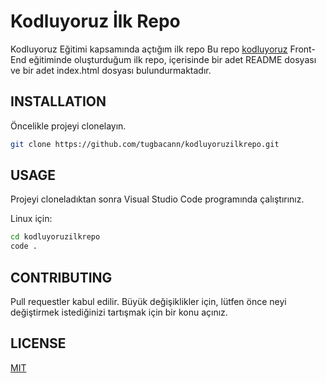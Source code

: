 # Kodluyoruz İlk Repo
Kodluyoruz Eğitimi kapsamında açtığım ilk repo
Bu repo [kodluyoruz](https://github.com/Kodluyoruz) Front-End eğitiminde oluşturduğum ilk repo, içerisinde bir adet README dosyası ve bir adet index.html dosyası bulundurmaktadır.

## INSTALLATION
Öncelikle projeyi clonelayın.
```bash
git clone https://github.com/tugbacann/kodluyoruzilkrepo.git
```

## USAGE
Projeyi cloneladıktan sonra Visual Studio Code programında çalıştırınız.

Linux için:
```bash
cd kodluyoruzilkrepo
code .
```

## CONTRIBUTING
Pull requestler kabul edilir. Büyük değişiklikler için, lütfen önce neyi değiştirmek istediğinizi tartışmak için bir konu açınız.

## LICENSE
[MIT](https://choosealicense.com/licenses/mit/)
